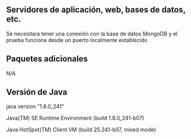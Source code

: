 ## Servidores de aplicación, web, bases de datos, etc.

Se necesitara tener una conexión con la base de datos MongoDB y el prueba funciona desde un puerto localmente establecido
## Paquetes adicionales

N/A
## Versión de Java
java version "1.8.0_241"

Java(TM) SE Runtime Environment (build 1.8.0_241-b07)

Java HotSpot(TM) Client VM (build 25.241-b07, mixed mode)
